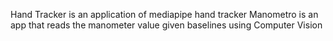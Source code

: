 Hand Tracker is an application of mediapipe hand tracker
Manometro is an app that reads the manometer value given baselines using Computer Vision
